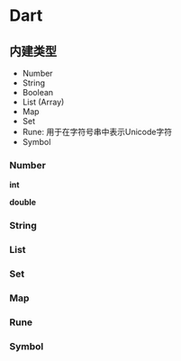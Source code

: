 # Dart

## 内建类型

- Number
- String
- Boolean
- List (Array)
- Map
- Set
- Rune: 用于在字符号串中表示Unicode字符
- Symbol

### Number

**int**

**double**

### String

### List

### Set

### Map

### Rune

### Symbol

